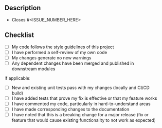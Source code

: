 ## Description

<!--
  Please include a summary of the change and which issue is fixed.
  Please also include relevant motivation and context.
  List any dependencies that are required for this change.
-->

- Closes #<ISSUE_NUMBER_HERE>

## Checklist

- [ ] My code follows the style guidelines of this project
- [ ] I have performed a self-review of my own code
- [ ] My changes generate no new warnings
- [ ] Any dependent changes have been merged and published in downstream modules

If applicable:

- [ ] New and existing unit tests pass with my changes (locally and CI/CD build)
- [ ] I have added tests that prove my fix is effective or that my feature works
- [ ] I have commented my code, particularly in hard-to-understand areas
- [ ] I have made corresponding changes to the documentation
- [ ] I have noted that this is a breaking change for a major release (fix or feature that would cause existing functionality to not work as expected)
